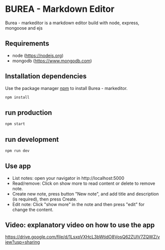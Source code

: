 # BUREA - Markdown Editor

Burea - markeditor is a markdown editor build with node, express, mongoose and ejs

## Requirements

- node (https://nodejs.org)
- mongodb (https://www.mongodb.com)

## Installation dependencies

Use the package manager [npm](https://www.npmjs.com/) to install Burea - markeditor.

```bash
npm install
```

## run production

```bash
npm start
```

## run development

```bash
npm run dev
```

## Use app

- List notes: open your navigator in http://localhost:5000
- Read/remove: Click on show more to read content or delete to remove note.
- Create new note, press button "New note", and add title and description (is required), then press Create.
- Edit note: Click "show more" in the note and then press "edit" for change the content.

## Video: explanatory video on how to use the app

https://drive.google.com/file/d/1LsxpVXHcL3bWtidO8VosQ62ZUlV7ZQWZ/view?usp=sharing
